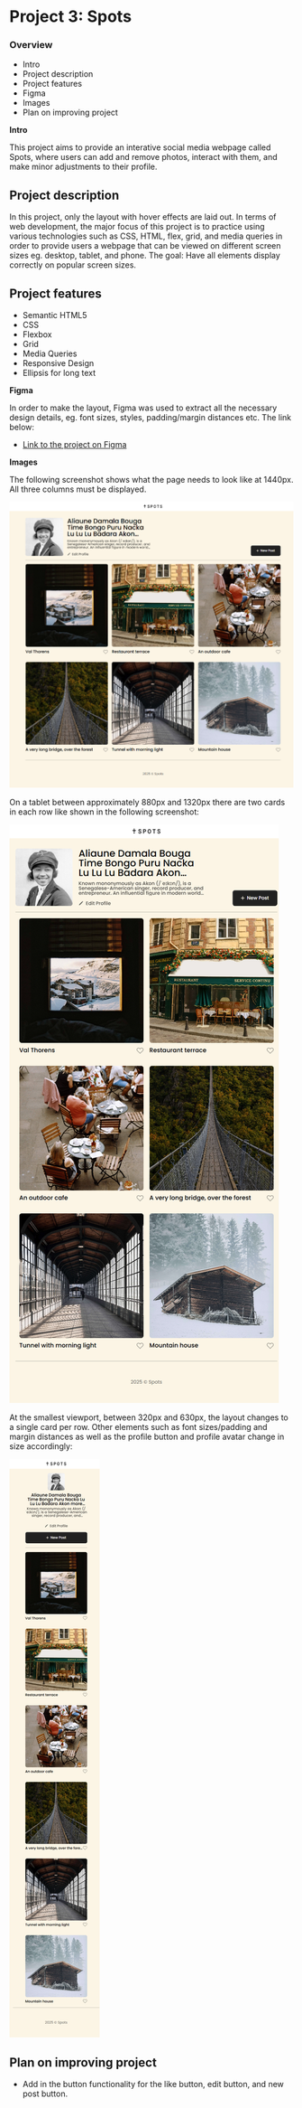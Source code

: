 # Project 3: Spots

### Overview

- Intro
- Project description
- Project features
- Figma
- Images
- Plan on improving project

**Intro**

This project aims to provide an interative social media webpage called Spots, where users can add and remove photos, interact with them, and make minor adjustments to their profile.

## Project description

In this project, only the layout with hover effects are laid out. In terms of web development, the major focus of this project is to practice using various technologies such as CSS, HTML, flex, grid, and media queries in order to provide users a webpage that can be viewed on different screen sizes eg. desktop, tablet, and phone. The goal: Have all elements display correctly on popular screen sizes.

## Project features

- Semantic HTML5
- CSS
- Flexbox
- Grid
- Media Queries
- Responsive Design
- Ellipsis for long text

**Figma**

In order to make the layout, Figma was used to extract all the necessary design details, eg. font sizes, styles, padding/margin distances etc. The link below:

- [Link to the project on Figma](https://www.figma.com/file/BBNm2bC3lj8QQMHlnqRsga/Sprint-3-Project-%E2%80%94-Spots?type=design&node-id=2%3A60&mode=design&t=afgNFybdorZO6cQo-1)

**Images**

The following screenshot shows what the page needs to look like at 1440px. All three columns must be displayed.

![Page at 1440px](./images/1440px.png)

On a tablet between approximately 880px and 1320px there are two cards in each row like shown in the following screenshot:

![Page at 911px](./images/911px.png)

At the smallest viewport, between 320px and 630px, the layout changes to a single card per row. Other elements such as font sizes/padding and margin distances as well as the profile button and profile avatar change in size accordingly:

![Page at 435px](./images/435px.png)

## Plan on improving project

- Add in the button functionality for the like button, edit button, and new post button.
